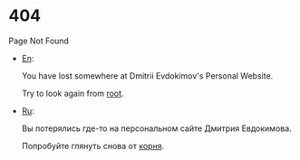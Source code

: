 # 404

Page Not Found

* [En](/en "English language (по-английски)"):

  You have lost somewhere at Dmitrii Evdokimov's Personal Website.

  Try to look again from [root](/).

* [Ru](/ru "Russian language (по-русски)"):

  Вы потерялись где-то на персональном сайте Дмитрия Евдокимова.

  Попробуйте глянуть снова от [корня](/).
